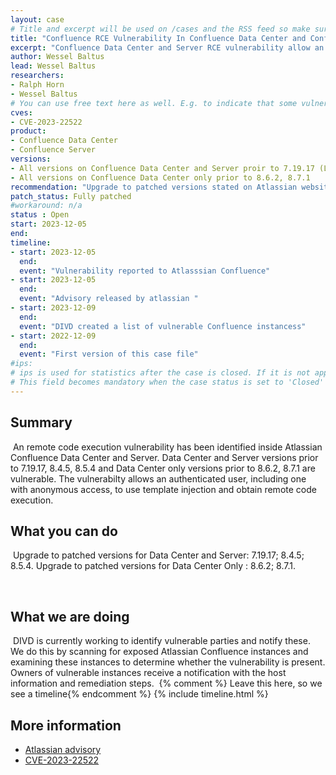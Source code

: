 ```yaml
---
layout: case
# Title and excerpt will be used on /cases and the RSS feed so make sure they reflect the case well    
title: "Confluence RCE Vulnerability In Confluence Data Center and Confluence Server"
excerpt: "Confluence Data Center and Server RCE vulnerability allow an authorized user, including one with anonymous access, to inject unsafe user input into a Confluence page"
author: Wessel Baltus
lead: Wessel Baltus
researchers:
- Ralph Horn
- Wessel Baltus
# You can use free text here as well. E.g. to indicate that some vulnerabilities don't have CVEs assigned (yet).
cves:
- CVE-2023-22522
product: 
- Confluence Data Center
- Confluence Server
versions: 
- All versions on Confluence Data Center and Server proir to 7.19.17 (LTS), 8.4.5, 8.5.4 (LTS)
- All versions on Confluence Data Center only prior to 8.6.2, 8.7.1
recommendation: "Upgrade to patched versions stated on Atlassian website"
patch_status: Fully patched
#workaround: n/a
status : Open
start: 2023-12-05
end: 
timeline:
- start: 2023-12-05
  end:
  event: "Vulnerability reported to Atlasssian Confluence"
- start: 2023-12-05
  end:
  event: "Advisory released by atlassian "
- start: 2023-12-09
  end:
  event: "DIVD created a list of vulnerable Confluence instancess"
- start: 2022-12-09
  end:
  event: "First version of this case file"
#ips: 
# ips is used for statistics after the case is closed. If it is not applicable, you can set IPs to n/a (e.g. stolen credentials)
# This field becomes mandatory when the case status is set to 'Closed'
---
```

## Summary
​
An remote code execution vulnerability has been identified inside Atlassian Confluence Data Center and Server. Data Center and Server versions prior to 7.19.17, 8.4.5, 8.5.4 and Data Center only versions prior to 8.6.2, 8.7.1 are vulnerable. The vulnerabilty allows an authenticated user, including one with anonymous access, to use template injection and obtain remote code execution.
​
## What you can do
​
Upgrade to patched versions for Data Center and Server: 7.19.17; 8.4.5; 8.5.4.
Upgrade to patched versions for Data Center Only : 8.6.2; 8.7.1.

​
## What we are doing
​
DIVD is currently working to identify vulnerable parties and notify these.
 We do this by scanning for exposed Atlassian Confluence instances and examining these instances to determine whether the vulnerability is present.
 Owners of vulnerable instances receive a notification with the host information and remediation steps.
​
{% comment %}  Leave this here, so we see a timeline{% endcomment %}
{% include timeline.html %}
​
​
## More information
* [Atlassian advisory](https://confluence.atlassian.com/security/cve-2023-22522-rce-vulnerability-in-confluence-data-center-and-confluence-server-1319570362.html)
* [CVE-2023-22522](https://cve.mitre.org/cgi-bin/cvename.cgi?name=CVE-2023-22522)
